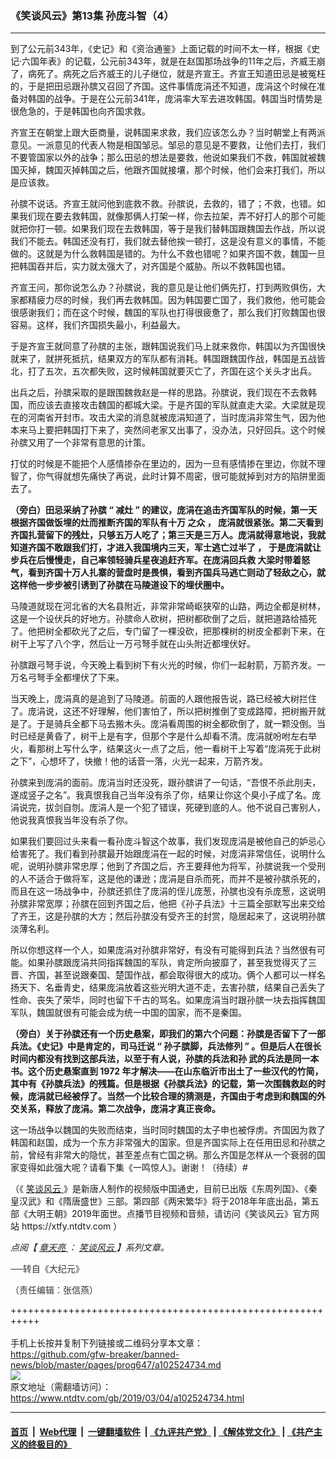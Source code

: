 ### 《笑谈风云》第13集 孙庞斗智（4）
------------------------

<div class="post_content">
 <div class="column">
  <div class="arttop mbottom20">
   <div class="subtitle">
    到了公元前343年，《史记》和《资治通鉴》上面记载的时间不太一样，根据《史记‧六国年表》的记载，公元前343年，就是在赵国那场战争的11年之后，齐威王崩了，病死了。病死之后齐威王的儿子继位，就是齐宣王。齐宣王知道田忌是被冤枉的，于是把田忌跟孙膑又召回了齐国。这件事情庞涓还不知道，庞涓这个时候在准备对韩国的战争。于是在公元前341年，庞涓率大军去进攻韩国。韩国当时情势是很危急的，于是韩国也向齐国求救。
   </div>
  </div>
 </div>
 <p>
  齐宣王在朝堂上跟大臣商量，说韩国来求救，我们应该怎么办？当时朝堂上有两派意见。一派意见的代表人物是相国邹忌。邹忌的意见是不要救，让他们去打，我们不要管国家以外的战争；那么田忌的想法是要救，他说如果我们不救，韩国就被魏国灭掉，魏国灭掉韩国之后，他跟齐国就接壤，那个时候，他们会来打我们，所以是应该救。
 </p>
 <p>
  孙膑不说话。齐宣王就问他到底救不救。孙膑说，去救的，错了；不救，也错。如果我们现在要去救韩国，就像那俩人打架一样，你去拉架，弄不好打人的那个可能就把你打一顿。如果我们现在去救韩国，等于是我们替韩国跟魏国去作战，所以说我们不能去。韩国还没有打，我们就去替他挨一顿打，这是没有意义的事情，不能做的。这就是为什么救韩国是错的。为什么不救也错呢？如果齐国不救，魏国一旦把韩国吞并后，实力就太强大了，对齐国是个威胁。所以不救韩国也错。
 </p>
 <p>
  齐宣王问，那你说怎么办？孙膑说，我的意见是让他们俩先打，打到两败俱伤，大家都精疲力尽的时候，我们再去救韩国。因为韩国要亡国了，我们救他，他可能会很感谢我们；而在这个时候，魏国的军队也打得很疲惫了，那么我们打败魏国也很容易。这样，我们齐国损失最小，利益最大。
 </p>
 <p>
  于是齐宣王就同意了孙膑的主张，跟韩国说我们马上就来救你，韩国以为齐国很快就来了，就拼死抵抗，结果双方的军队都有消耗。韩国跟魏国作战，韩国是五战皆北，打了五次，五次都失败，这时候韩国就要灭亡了，齐国在这个关头才出兵。
 </p>
 <p>
  出兵之后，孙膑采取的是跟围魏救赵是一样的思路。孙膑说，我们现在不去救韩国，而应该去直接攻击魏国的都城大梁。于是齐国的军队就直走大梁。大梁就是现在的河南省开封市。攻击大梁的消息就被庞涓知道了，当时庞涓非常生气，因为他本来马上要把韩国打下来了，突然间老家又出事了，没办法，只好回兵。这个时候孙膑又用了一个非常有意思的计策。
 </p>
 <p>
  打仗的时候是不能把个人感情掺杂在里边的，因为一旦有感情掺在里边，你就不理智了，你气得就想先痛快了再说，此时计算不周密，很可能就掉到对方的陷阱里面去了。
 </p>
 <p>
  <strong>
   （旁白）田忌采纳了孙膑
  </strong>
  <strong>
   “
  </strong>
  <strong>
   减灶
  </strong>
  <strong>
   ”
  </strong>
  <strong>
   的建议，庞涓在追击齐国军队的时候，第一天根据齐国做饭埋的灶而推断齐国的军队有十万
  </strong>
  <strong>
   之众
  </strong>
  <strong>
   ，
  </strong>
  <strong>
   庞涓就很紧张。第二天看到齐国扎营留下的残灶，只够五万人吃了；第三天是三万人。庞涓就得意地说，我就知道齐国不敢跟我们打，才进入我国境内三天，军士逃亡过半了
  </strong>
  <strong>
   ，
  </strong>
  <strong>
   于是庞涓就让步兵在后慢慢走，自己率领轻骑兵星夜追赶齐军。在庞涓回兵救
  </strong>
  <strong>
   大梁时带着怒气，看到齐国十万人扎寨的营盘时是畏惧，看到齐国兵马逃亡则动了轻敌之心，就这样他一步步被引诱到了孙膑在马陵道设下的埋伏圈中。
  </strong>
 </p>
 <p>
  马陵道就现在河北省的大名县附近，非常非常崎岖狭窄的山路，两边全都是树林，这是一个设伏兵的好地方。孙膑命人砍树，把树都砍倒了之后，就把道路给插死了。他把树全都砍光了之后，专门留了一棵没砍，把那棵树的树皮全都剥下来，在树干上写了八个字，然后让一万弓弩手就在山头附近都埋伏好。
 </p>
 <p>
  孙膑跟弓弩手说，今天晚上看到树下有火光的时候，你们一起射箭，万箭齐发。一万名弓弩手全都埋伏了下来。
 </p>
 <p>
  当天晚上，庞涓真的是追到了马陵道。前面的人跟他报告说，路已经被大树拦住了。庞涓说，这还不好理解，他们害怕了，所以把树推倒了变成路障，把树搬开就是了。于是骑兵全都下马去搬木头。庞涓看周围的树全都砍倒了，就一颗没倒。当时已经是黄昏了，树干上是有字，但那个字是什么却看不清。庞涓就吩咐左右举火，看那树上写什么字，结果这火一点了之后，他一看树干上写着“庞涓死于此树之下”，心想坏了，快撤！他的话音一落，火光一起来，万箭齐发。
 </p>
 <p>
  孙膑来到庞涓的面前。庞涓当时还没死，跟孙膑讲了一句话，“吾恨不杀此刖夫，遂成竖子之名”。我真恨我自己当年没有杀了你，结果让你这个臭小子成了名。庞涓说完，拔剑自刎。庞涓人是一个犯了错误，死硬到底的人。他不说自己害别人，他说我真恨我当年没有杀了你。
 </p>
 <p>
  如果我们要回过头来看一看孙庞斗智这个故事，我们发现庞涓是被他自己的妒忌心给害死了。我们看到孙膑最开始跟庞涓在一起的时候，对庞涓非常信任，说明什么呢，说明孙膑非常忠厚；他到了齐国之后，齐王要拜他为将军，孙膑说我一个受刑的人不适合于做将军，这是他的谦逊；庞涓是自杀而死，而并不是被孙膑杀死的，而且在这一场战争中，孙膑还抓住了庞涓的侄儿庞葱，孙膑也没有杀庞葱，这说明孙膑非常宽厚；孙膑在回到齐国之后，他把《孙子兵法》十三篇全部默写出来交给了齐王，这是孙膑的大方；然后孙膑没有受齐王的封赏，隐居起来了，这说明孙膑淡薄名利。
 </p>
 <p>
  所以你想这样一个人，如果庞涓对孙膑非常好，有没有可能得到兵法？当然很有可能。如果孙膑跟庞涓共同指挥魏国的军队，肯定所向披靡了，甚至我觉得灭了三晋、齐国，甚至说跟秦国、楚国作战，都会取得很大的成功。俩个人都可以一样名扬天下、名垂青史，结果庞涓放着这些光明大道不走，去害孙膑，结果自己丢失了性命、丧失了荣华，同时也留下千古的骂名。如果庞涓当时跟孙膑一块去指挥魏国军队，魏国就很有可能会成为统一中国的国家，而不是秦国。
 </p>
 <p>
  <strong>
   （旁白）关于孙膑还有一个历史悬案，即我们的第六个问题：孙膑是否留下了一部兵法。《史记》中是肯定的，司马迁说
  </strong>
  <strong>
   “
  </strong>
  <strong>
   孙子膑脚，兵法修列
  </strong>
  <strong>
   ”
  </strong>
  <strong>
   。但是后人在很长时间内都没有找到这部兵法，以至于有人说，孙膑的兵法和孙
  </strong>
  <strong>
   武的兵法是同一本书。这个历史悬案直到
  </strong>
  <strong>
   1972
  </strong>
  <strong>
   年才解决——在山东临沂市出土了一些汉代的竹简，其中有《孙膑兵法》的残篇。但是根据《孙膑兵法》的记载，第一次围魏救赵的时候，庞涓就已经被俘了。当然一个比较合理的猜测是，齐国由于考虑到和魏国的外交关系，释放了庞涓。第二次战争，庞涓才真正丧命。
  </strong>
 </p>
 <p>
  这一场战争以魏国的失败而结束，当时同时魏国的太子申也被俘虏。齐国因为救了韩国和赵国，成为一个东方非常强大的国家。但是齐国实际上在任用田忌和孙膑之前，曾经有非常大的隐忧，甚至差点有亡国之祸。那么齐国是怎样从一个衰弱的国家变得如此强大呢？请看下集《一鸣惊人》。谢谢！（待续）#
 </p>
 <p>
  （《
  <a href="https://www.ntdtv.com/gb/笑谈风云.htm">
   笑谈风云
  </a>
  》是新唐人制作的视频版中国通史，目前已出版《东周列国》、《秦皇汉武》和《隋唐盛世》三部。第四部《两宋繁华》将于2018年年底出品，第五部《大明王朝》2019年面世。点播节目视频和音频，请访问《笑谈风云》官方网站 https://xtfy.ntdtv.com ）
 </p>
 <p>
  <em>
   点阅【
   <a href="https://www.ntdtv.com/gb/章天亮.htm">
    章天亮
   </a>
   ：
   <a href="https://www.ntdtv.com/gb/笑谈风云.htm">
    笑谈风云
   </a>
   】系列文章。
  </em>
 </p>
 <p>
  <span style="color: #343434; font-family: helvetica neue, helvetica, arial, sans-serif;">
   ──转自《大纪元》
  </span>
 </p>
 <p>
  <span style="color: #343434; font-family: helvetica neue, helvetica, arial, sans-serif;">
   （责任编辑：张信燕）
  </span>
 </p>
 <div class="single_ad">
 </div>
</div>

+++++++++++++++++++++++++++++++++++++++++++++++++++++++++++<br/><br/>
手机上长按并复制下列链接或二维码分享本文章：<br/>
https://github.com/gfw-breaker/banned-news/blob/master/pages/prog647/a102524734.md <br/>
<a href='https://github.com/gfw-breaker/banned-news/blob/master/pages/prog647/a102524734.md'><img src='https://github.com/gfw-breaker/banned-news/blob/master/pages/prog647/a102524734.md.png'/></a> <br/>
原文地址（需翻墙访问）：https://www.ntdtv.com/gb/2019/03/04/a102524734.html


------------------------
#### [首页](https://github.com/gfw-breaker/banned-news/blob/master/README.md) &nbsp;|&nbsp; [Web代理](https://github.com/labour-camp/helloworld) &nbsp;|&nbsp; [一键翻墙软件](https://github.com/gfw-breaker/nogfw/blob/master/README.md) &nbsp;| [《九评共产党》](https://github.com/gfw-breaker/9ping.md/blob/master/README.md#九评之一评共产党是什么) | [《解体党文化》](https://github.com/gfw-breaker/jtdwh.md/blob/master/README.md) | [《共产主义的终极目的》](https://github.com/gfw-breaker/gczydzjmd.md/blob/master/README.md)

